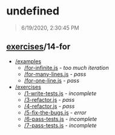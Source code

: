 # undefined 

> 6/19/2020, 2:30:45 PM 

## [exercises](../README.md)/14-for 

- [/examples](./examples/README.md)
  - [/for-infinite.js](./examples/README.md#for-infinitejs) - _too much iteration_ 
  - [/for-many-lines.js](./examples/README.md#for-many-linesjs) - _pass_ 
  - [/for-one-line.js](./examples/README.md#for-one-linejs) - _pass_ 
- [/exercises](./exercises/README.md)
  - [/1-write-tests.js](./exercises/README.md#1-write-testsjs) - _incomplete_ 
  - [/3-refactor.js](./exercises/README.md#3-refactorjs) - _pass_ 
  - [/4-refactor.js](./exercises/README.md#4-refactorjs) - _pass_ 
  - [/5-fix-the-bugs.js](./exercises/README.md#5-fix-the-bugsjs) - _error_ 
  - [/6-pass-tests.js](./exercises/README.md#6-pass-testsjs) - _incomplete_ 
  - [/7-pass-tests.js](./exercises/README.md#7-pass-testsjs) - _incomplete_ 

